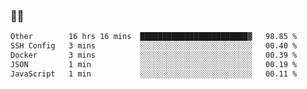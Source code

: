 ### 👨‍💻

<!--START_SECTION:waka-->

```txt
Other        16 hrs 16 mins  ████████████████████████▓   98.85 %
SSH Config   3 mins          ░░░░░░░░░░░░░░░░░░░░░░░░░   00.40 %
Docker       3 mins          ░░░░░░░░░░░░░░░░░░░░░░░░░   00.39 %
JSON         1 min           ░░░░░░░░░░░░░░░░░░░░░░░░░   00.19 %
JavaScript   1 min           ░░░░░░░░░░░░░░░░░░░░░░░░░   00.11 %
```

<!--END_SECTION:waka-->
